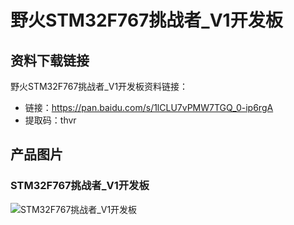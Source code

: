 []()

# 野火STM32F767挑战者_V1开发板

## 资料下载链接
野火STM32F767挑战者_V1开发板资料链接：
* 链接：https://pan.baidu.com/s/1lCLU7vPMW7TGQ_0-ip6rgA 
* 提取码：thvr 


## 产品图片
### STM32F767挑战者_V1开发板
![STM32F767挑战者_V1开发板](https://raw.githubusercontent.com/wiki/Embdefire/products/images/STM32系列产品/STM32F767挑战者_V1开发板/STM32F767挑战者_V1开发板.jpg)
